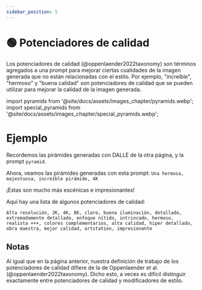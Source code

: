```yaml
---
sidebar_position: 5
---
```

# 🟢 Potenciadores de calidad

Los potenciadores de calidad (@oppenlaender2022taxonomy) son términos agregados a una prompt para mejorar ciertas cualidades de la imagen generada que no están relacionadas con el estilo. Por ejemplo, "increíble", "hermoso" y "buena calidad" son potenciadores de calidad que se pueden utilizar para mejorar la calidad de la imagen generada.

import pyramids from '@site/docs/assets/images_chapter/pyramids.webp';
import special_pyramids from '@site/docs/assets/images_chapter/special_pyramids.webp';

# Ejemplo

Recordemos las pirámides generadas con DALLE de la otra página, y la prompt `pyramid`.

<div style={{textAlign: 'center'}}>
  <LazyLoadImage src={pyramids} style={{width: "750px"}} />
</div>

Ahora, veamos las pirámides generadas con esta prompt:
`Una hermosa, majestuosa, increíble pirámide, 4K`

<div style={{textAlign: 'center'}}>
  <LazyLoadImage src={special_pyramids} style={{width: "750px"}} />
</div>

¡Estas son mucho más escénicas e impresionantes! 

Aquí hay una lista de algunos potenciadores de calidad:
```text
Alta resolución, 2K, 4K, 8K, claro, buena iluminación, detallado, extremadamente detallado, enfoque nítido, intrincado, hermoso, realista +++, colores complementarios, alta calidad, hiper detallado, obra maestra, mejor calidad, artstation, impresionante
```

## Notas

Al igual que en la página anterior, nuestra definición de trabajo de los potenciadores de calidad difiere de la de Oppenlaender et al. (@oppenlaender2022taxonomy). Dicho esto, a veces es difícil distinguir exactamente entre potenciadores de calidad y modificadores de estilo.